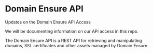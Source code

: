 Domain Ensure API
===============

Updates on the Domain Ensure API Access

We will be documenting information on our API access in this repo.

The Domain Ensure API is a REST API for retrieving and manipulating domains, SSL certificates and other assets managed by Domain Ensure. 
